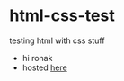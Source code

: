 # html-css-test
testing html with css stuff
- hi ronak
- hosted [here](skparab1.github.io/html-css-test)
